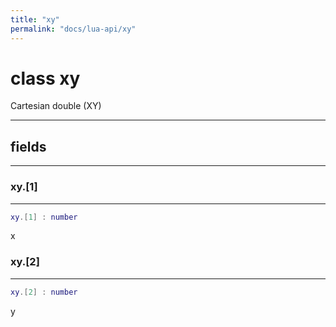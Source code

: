 ```yaml
---
title: "xy"
permalink: "docs/lua-api/xy"
---
```

# class xy





Cartesian double (XY)







---



## fields
---

### xy.[1]
---
```lua
xy.[1] : number
```



x








### xy.[2]
---
```lua
xy.[2] : number
```



y









